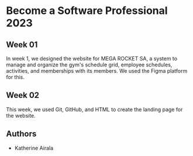 # Become a Software Professional 2023

## Week 01
In week 1, we designed the website for MEGA ROCKET SA, a system to manage and organize the gym's schedule grid, employee schedules, activities, and memberships with its members. We used the Figma platform for this.

## Week 02
This week, we used Git, GitHub, and HTML to create the landing page for the website.

## Authors
- Katherine Airala